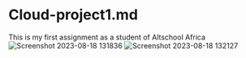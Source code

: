 # Cloud-project1.md
This is my first assignment as a student of Altschool Africa
![Screenshot 2023-08-18 131836](https://github.com/Lawrence4545/Cloud-project1.md/assets/130004549/0b26f571-727f-44cb-a793-7566c3a605ec)
![Screenshot 2023-08-18 132127](https://github.com/Lawrence4545/Cloud-project1.md/assets/130004549/1cee53a5-60ef-4adc-8915-d161517258e4)
